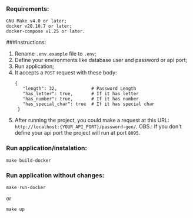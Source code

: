 ### Requirements:
```shell script
GNU Make v4.0 or later;
docker v20.10.7 or later;
docker-compose v1.25 or later.
```
###Instructions:
1. Rename `.env.example` file to `.env`; 
2. Define your environments like database user and password or api port;
3. Run application;
4. It accepts a `POST` request with these body:
   ```shell script
   {
      "length": 32,             # Password Length
      "has_letter": true,       # If it has letter
      "has_number": true,       # If it has number
      "has_special_char": true  # If it has special char
    }
   ```
5. After running the project, you could make a request at this URL: `http://localhost:{YOUR_API_PORT}/password-gen/`.
OBS.: If you don't define your api port the project will run at port `8095`.

### Run application/instalation:
```shell script
make build-docker
```

### Run application without changes:
```shell script
make run-docker
```
or
```shell script
make up
```